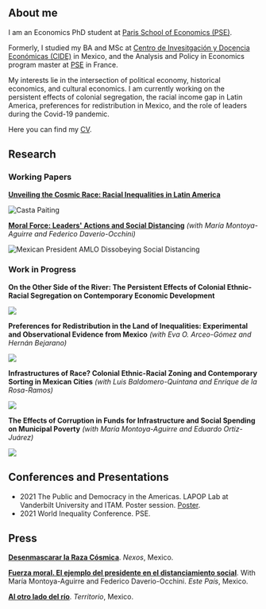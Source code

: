 ## About me

I am an Economics PhD student at [Paris School of Economics (PSE)](https://www.parisschoolofeconomics.eu/en/).

Formerly, I studied my BA and MSc at [Centro de Invesitgación y Docencia Económicas (CIDE)](https://www.cide.edu/de/) in Mexico, and the Analysis and Policy in Economics program master at [PSE](https://www.parisschoolofeconomics.eu/en/teaching/masters-program/ape-analysis-policy-in-economics/) in France.

My interests lie in the intersection of political economy, historical economics, and cultural economics. 
I am currently working on the persistent effects of colonial segregation, the racial income gap in Latin America, preferences for redistribution in Mexico, and the role of leaders during the Covid-19 pandemic.

Here you can find my [CV](https://www.dropbox.com/s/993p8rkj2pdeid8/Woo-Mora%20CV.pdf?dl=0).

## Research

### Working Papers

**[Unveiling the Cosmic Race: Racial Inequalities in Latin America](https://papers.ssrn.com/sol3/papers.cfm?abstract_id=3870741)**

![Casta Paiting](https://raw.githubusercontent.com/woomora/woomora.github.io/main/images/UCR.png)

**[Moral Force: Leaders' Actions and Social Distancing](https://papers.ssrn.com/sol3/papers.cfm?abstract_id=3678980)** *(with María Montoya-Aguirre and Federico Daverio-Occhini)*

![Mexican President AMLO Dissobeying Social Distancing](https://raw.githubusercontent.com/woomora/woomora.github.io/main/images/MF.png)


### Work in Progress

**On the Other Side of the River: The Persistent Effects of Colonial Ethnic-Racial Segregation on Contemporary Economic Development**

![](https://raw.githubusercontent.com/woomora/woomora.github.io/main/images/AOLDR.png)

**Preferences for Redistribution in the Land of Inequalities: Experimental and Observational Evidence from Mexico** *(with Eva O. Arceo-Gómez and Hernán Bejarano)*

![](https://raw.githubusercontent.com/woomora/woomora.github.io/main/images/PFRLI.png)

**Infrastructures of Race? Colonial Ethnic-Racial Zoning and Contemporary Sorting in Mexican Cities** *(with Luis Baldomero-Quintana and Enrique de la Rosa-Ramos)*

![](https://raw.githubusercontent.com/woomora/woomora.github.io/main/images/IoR.png)


**The Effects of Corruption in Funds for Infrastructure and Social Spending on Municipal Poverty** *(with María Montoya-Aguirre and Eduardo Ortiz-Juárez)*

![](https://raw.githubusercontent.com/woomora/woomora.github.io/main/images/poverty_corruption.png)


## Conferences and Presentations

- 2021 The Public and Democracy in the Americas. LAPOP Lab at Vanderbilt University and ITAM. Poster session. [Poster](https://www.dropbox.com/s/kbvk9egjioaixgu/Unveiling%20the%20Cosmic%20Race%20Racial%20Inequalities%20in%20Latin%20America.pdf?dl=0).
- 2021 World Inequality Conference. PSE. 

## Press

**[Desenmascarar la Raza Cósmica](https://economia.nexos.com.mx/desenmascarar-la-raza-cosmica/)**. *Nexos*, Mexico.

**[Fuerza moral. El ejemplo del presidente en el distanciamiento social](https://estepais.com/tendencias_y_opiniones/fuerza-moral-el-ejemplo-del-presidente-en-el-distanciamiento-social/)**. With María Montoya-Aguirre and Federico Daverio-Occhini. *Este País*, Mexico.

**[Al otro lado del río](https://www.territorio.mx/al-otro-lado-del-rio/)**. *Territorio*, Mexico.
